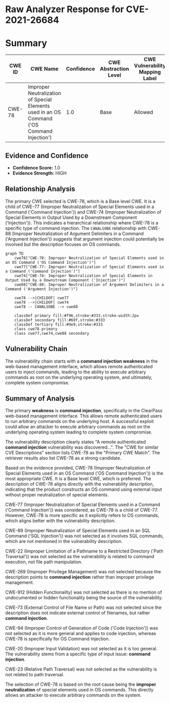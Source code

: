 # Raw Analyzer Response for CVE-2021-26684

# Summary
| CWE ID | CWE Name | Confidence | CWE Abstraction Level | CWE Vulnerability Mapping Label | CWE-Vulnerability Mapping Notes |
|---|---|---|---|---|---|
| CWE-78 | Improper Neutralization of Special Elements used in an OS Command ('OS Command Injection') | 1.0 | Base | Allowed | Primary CWE |

## Evidence and Confidence

*   **Confidence Score:** 1.0
*   **Evidence Strength:** HIGH

## Relationship Analysis
The primary CWE selected is CWE-78, which is a Base level CWE. It is a child of CWE-77 (Improper Neutralization of Special Elements used in a Command ('Command Injection')) and CWE-74 (Improper Neutralization of Special Elements in Output Used by a Downstream Component ('Injection')). This indicates a hierarchical relationship where CWE-78 is a specific type of command injection. The `CANALSOBE` relationship with CWE-88 (Improper Neutralization of Argument Delimiters in a Command ('Argument Injection')) suggests that argument injection could potentially be involved but the description focuses on OS commands.

```mermaid
graph TD
    cwe78["CWE-78: Improper Neutralization of Special Elements used in an OS Command ('OS Command Injection')"]
    cwe77["CWE-77: Improper Neutralization of Special Elements used in a Command ('Command Injection')"]
    cwe74["CWE-74: Improper Neutralization of Special Elements in Output Used by a Downstream Component ('Injection')"]
    cwe88["CWE-88: Improper Neutralization of Argument Delimiters in a Command ('Argument Injection')"]

    cwe78 -->|CHILDOF| cwe77
    cwe78 -->|CHILDOF| cwe74
    cwe78 -- CANALSOBE --> cwe88

    classDef primary fill:#f96,stroke:#333,stroke-width:2px
    classDef secondary fill:#69f,stroke:#333
    classDef tertiary fill:#9e9,stroke:#333
    class cwe78 primary
    class cwe77,cwe74,cwe88 secondary
```

## Vulnerability Chain
The vulnerability chain starts with a **command injection weakness** in the web-based management interface, which allows remote authenticated users to inject commands, leading to the ability to execute arbitrary commands as root on the underlying operating system, and ultimately, complete system compromise.

## Summary of Analysis
The primary **weakness** is **command injection**, specifically in the ClearPass web-based management interface. This allows remote authenticated users to run arbitrary commands on the underlying host. A successful exploit could allow an attacker to execute arbitrary commands as root on the underlying operating system leading to complete system compromise.

The vulnerability description clearly states "A remote authenticated **command injection** vulnerability was discovered...". The "CWE for similar CVE Descriptions" section lists CWE-78 as the "Primary CWE Match". The retriever results also list CWE-78 as a strong candidate.

Based on the evidence provided, CWE-78 (Improper Neutralization of Special Elements used in an OS Command ('OS Command Injection')) is the most appropriate CWE. It is a Base level CWE, which is preferred. The description of CWE-78 aligns directly with the vulnerability description, indicating that the product constructs an OS command using external input without proper neutralization of special elements.

CWE-77 (Improper Neutralization of Special Elements used in a Command ('Command Injection')) was considered, as CWE-78 is a child of CWE-77. However, CWE-78 is more specific as it explicitly refers to OS commands, which aligns better with the vulnerability description.

CWE-89 (Improper Neutralization of Special Elements used in an SQL Command ('SQL Injection')) was not selected as it involves SQL commands, which are not mentioned in the vulnerability description.

CWE-22 (Improper Limitation of a Pathname to a Restricted Directory ('Path Traversal')) was not selected as the vulnerability is related to command execution, not file path manipulation.

CWE-269 (Improper Privilege Management) was not selected because the description points to **command injection** rather than improper privilege management.

CWE-912 (Hidden Functionality) was not selected as there is no mention of undocumented or hidden functionality being the source of the vulnerability.

CWE-73 (External Control of File Name or Path) was not selected since the description does not indicate external control of filenames, but rather **command injection**.

CWE-94 (Improper Control of Generation of Code ('Code Injection')) was not selected as it is more general and applies to code injection, whereas CWE-78 is specifically for OS Command Injection.

CWE-20 (Improper Input Validation) was not selected as it is too general. The vulnerability stems from a specific type of input issue: **command injection**.

CWE-23 (Relative Path Traversal) was not selected as the vulnerability is not related to path traversal.

The selection of CWE-78 is based on the root cause being the **improper neutralization** of special elements used in OS commands. This directly allows an attacker to execute arbitrary commands on the system.